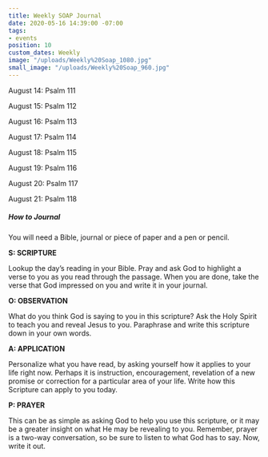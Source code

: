 ```yaml
---
title: Weekly SOAP Journal
date: 2020-05-16 14:39:00 -07:00
tags:
- events
position: 10
custom_dates: Weekly
image: "/uploads/Weekly%20Soap_1080.jpg"
small_image: "/uploads/Weekly%20Soap_960.jpg"
---
```


August 14: Psalm 111

August 15: Psalm 112

August 16: Psalm 113

August 17: Psalm 114

August 18: Psalm 115

August 19: Psalm 116

August 20: Psalm 117

August 21: Psalm 118

##### How to Journal

You will need a Bible, journal or piece of paper and a pen or pencil.

**S: SCRIPTURE**

Lookup the day’s reading in your Bible. Pray and ask God to highlight a verse to you as you read through the passage. When you are done, take the verse that God impressed on you and write it in your journal.

**O: OBSERVATION**

What do you think God is saying to you in this scripture? Ask the Holy Spirit to teach you and reveal Jesus to you. Paraphrase and write this scripture down in your own words.

**A: APPLICATION**

Personalize what you have read, by asking yourself how it applies to your life right now. Perhaps it is instruction, encouragement, revelation of a new promise or correction for a particular area of your life. Write how this Scripture can apply to you today.

**P: PRAYER**

This can be as simple as asking God to help you use this scripture, or it may be a greater insight on what He may be revealing to you. Remember, prayer is a two-way conversation, so be sure to listen to what God has to say. Now, write it out.